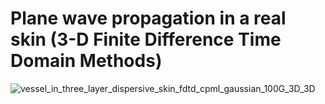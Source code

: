 # Plane wave propagation in a real skin (3-D Finite Difference Time Domain Methods)
![vessel_in_three_layer_dispersive_skin_fdtd_cpml_gaussian_100G_3D_3D](https://user-images.githubusercontent.com/94797491/145852893-8e0aad28-f62e-490a-93ec-ff0f334490c5.jpg)
